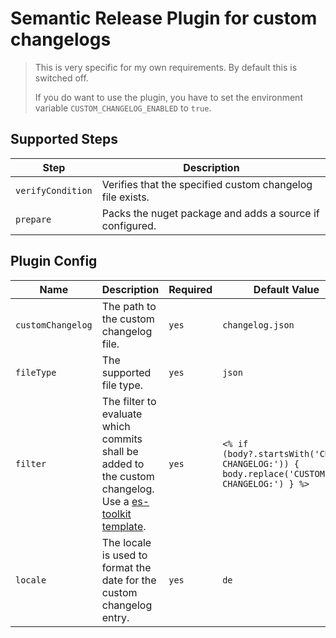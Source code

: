# Semantic Release Plugin for custom changelogs

> This is very specific for my own requirements. By default this is switched off.
>
> If you do want to use the plugin, you have to set the environment variable `CUSTOM_CHANGELOG_ENABLED` to `true`.

## Supported Steps

| Step | Description |
| --- | --- |
| `verifyCondition` | Verifies that the specified custom changelog file exists. |
| `prepare` | Packs the nuget package and adds a source if configured. |

## Plugin Config

| Name | Description | Required | Default Value |
| --- | --- | --- | --- |
| `customChangelog` | The path to the custom changelog file. | `yes` | `changelog.json`|
| `fileType` | The supported file type. | `yes` | `json`|
| `filter` | The filter to evaluate which commits shall be added to the custom changelog. Use a [es-toolkit template](https://es-toolkit.slash.page/reference/compat/string/template.html#template). | `yes` | `<% if (body?.startsWith('CUSTOM CHANGELOG:')) { body.replace('CUSTOM CHANGELOG:') } %>`|
| `locale` | The locale is used to format the date for the custom changelog entry. | `yes` | `de`|
